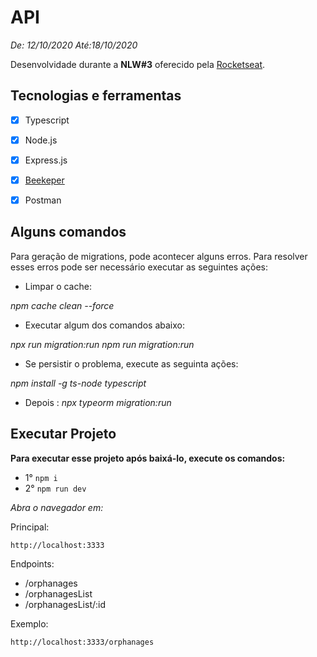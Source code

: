 # API 

*De: 12/10/2020 Até:18/10/2020*

Desenvolvidade durante a **NLW#3** oferecido pela [Rocketseat](https://app.rocketseat.com.br/).


## Tecnologias e ferramentas

- [X] Typescript
- [X] Node.js
- [X] Express.js
- [X] [Beekeper](https://www.beekeeperstudio.io)
- [X] Postman



## Alguns comandos


Para geração de migrations, pode acontecer alguns erros.
Para resolver esses erros pode ser necessário executar as seguintes ações:

- Limpar o cache:

*npm cache clean --force*

- Executar algum dos comandos abaixo:

*npx run migration:run*
*npm run migration:run*

- Se persistir o problema, execute as seguinta ações:

*npm install -g ts-node typescript*

- Depois :
*npx typeorm migration:run*




## Executar Projeto

**Para executar esse projeto após baixá-lo, execute os comandos:**

* 1° `npm i `
* 2° `npm run dev`

*Abra o navegador em:*

Principal: 

    http://localhost:3333

Endpoints: 
 - /orphanages
 - /orphanagesList
 - /orphanagesList/:id

Exemplo:

    http://localhost:3333/orphanages

        

